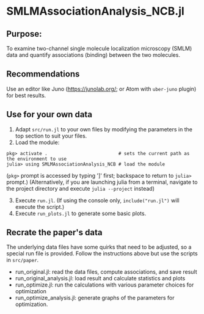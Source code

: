SMLMAssociationAnalysis_NCB.jl
==============================

Purpose:
--------
To examine two-channel single molecule localization microscopy (SMLM) data and quantify associations (binding)
between the two molecules.

Recommendations
---------------
Use an editor like Juno (https://junolab.org/; or Atom with `uber-juno` plugin) for best results.


Use for your own data
---------------------
1. Adapt `src/run.jl` to your own files by modifying the parameters in the top section to suit your files.
2. Load the module:
```
pkg> activate .                          # sets the current path as the environment to use
julia> using SMLMAssociationAnalysis_NCB # load the module
```
(`pkg>` prompt is accessed by typing ']' first; backspace to return to `julia>` prompt.)
(Alternatively, if you are launching julia from a terminal, navigate to the project directory and execute
`julia --project` instead)

3. Execute `run.jl`. (If using the console only, `include("run.jl")` will execute the script.)
4. Execute `run_plots.jl` to generate some basic plots.

Recrate the paper's data
------------------------
The underlying data files have some quirks that need to be adjusted, so a special run file is provided.
Follow the instructions above but use the scripts in `src/paper`.
 - run_original.jl: read the data files, compute associations, and save result
 - run_original_analysis.jl: load result and calculate statistics and plots
 - run_optimize.jl: run the calculations with various parameter choices for optimization
 - run_optimize_analysis.jl: generate graphs of the parameters for optimization.
